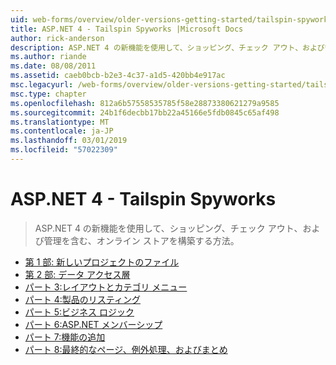 ```yaml
---
uid: web-forms/overview/older-versions-getting-started/tailspin-spyworks/index
title: ASP.NET 4 - Tailspin Spyworks |Microsoft Docs
author: rick-anderson
description: ASP.NET 4 の新機能を使用して、ショッピング、チェック アウト、および管理を含む、オンライン ストアを構築する方法。
ms.author: riande
ms.date: 08/08/2011
ms.assetid: caeb0bcb-b2e3-4c37-a1d5-420bb4e917ac
msc.legacyurl: /web-forms/overview/older-versions-getting-started/tailspin-spyworks
msc.type: chapter
ms.openlocfilehash: 812a6b57558535785f58e28873380621279a9585
ms.sourcegitcommit: 24b1f6decbb17bb22a45166e5fdb0845c65af498
ms.translationtype: MT
ms.contentlocale: ja-JP
ms.lasthandoff: 03/01/2019
ms.locfileid: "57022309"
---
```

<a name="aspnet-4---tailspin-spyworks"></a>ASP.NET 4 - Tailspin Spyworks
====================
> ASP.NET 4 の新機能を使用して、ショッピング、チェック アウト、および管理を含む、オンライン ストアを構築する方法。


- [第 1 部: 新しいプロジェクトのファイル](tailspin-spyworks-part-1.md)
- [第 2 部: データ アクセス層](tailspin-spyworks-part-2.md)
- [パート 3:レイアウトとカテゴリ メニュー](tailspin-spyworks-part-3.md)
- [パート 4:製品のリスティング](tailspin-spyworks-part-4.md)
- [パート 5:ビジネス ロジック](tailspin-spyworks-part-5.md)
- [パート 6:ASP.NET メンバーシップ](tailspin-spyworks-part-6.md)
- [パート 7:機能の追加](tailspin-spyworks-part-7.md)
- [パート 8:最終的なページ、例外処理、およびまとめ](tailspin-spyworks-part-8.md)
